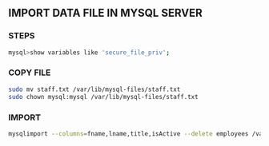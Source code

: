 ## IMPORT DATA FILE IN MYSQL SERVER

### STEPS
```sh
mysql>show variables like 'secure_file_priv';
```

### COPY FILE
```sh
sudo mv staff.txt /var/lib/mysql-files/staff.txt
sudo chown mysql:mysql /var/lib/mysql-files/staff.txt
```

### IMPORT
```sh
mysqlimport --columns=fname,lname,title,isActive --delete employees /var/lib/mysql-files/staff.txt
```
